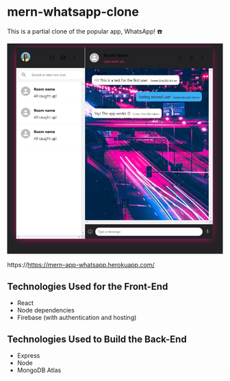 # mern-whatsapp-clone

This is a partial clone of the popular app, WhatsApp! :phone:

<img src="https://github.com/tanishaCodes/mern-whatsapp-clone/blob/2fac4cceb813e8e20079eb882092a704be89ea5a/mern-whatsapp%2Fsrc%2Fassets%2FWhatsappCloneScreenshot.jpg" alt="Screenshot of WhatsApp Clone" width="700">

https://https://mern-app-whatsapp.herokuapp.com/

## Technologies Used for the Front-End
* React
* Node dependencies
* Firebase (with authentication and hosting)

## Technologies Used to Build the Back-End
* Express
* Node
* MongoDB Atlas

